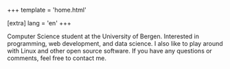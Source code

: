 +++
template = 'home.html'

[extra]
lang = 'en'
+++

Computer Science student at the University of Bergen. Interested in programming, web development, and data science. I also like to play around with Linux and other open source software. If you have any questions or comments, feel free to contact me.

